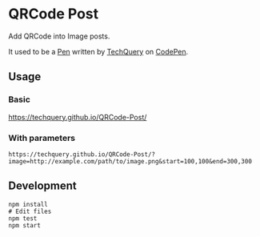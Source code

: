 # QRCode Post

Add QRCode into Image posts.

It used to be a [Pen](https://codepen.io/tech_query/pen/mGJzbK) written by [TechQuery](https://codepen.io/tech_query) on [CodePen](https://codepen.io).



## Usage


### Basic

https://techquery.github.io/QRCode-Post/


### With parameters
```
https://techquery.github.io/QRCode-Post/?image=http://example.com/path/to/image.png&start=100,100&end=300,300
```


## Development

```Shell
npm install
# Edit files
npm test
npm start
```
